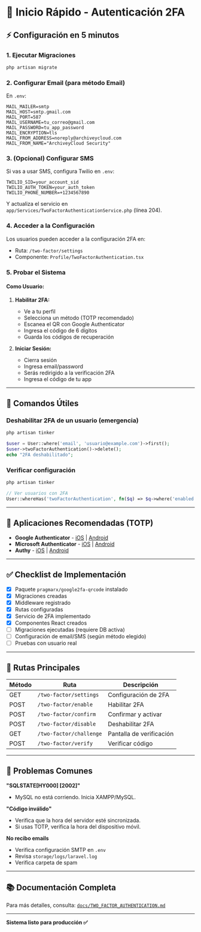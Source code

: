# 🚀 Inicio Rápido - Autenticación 2FA

## ⚡ Configuración en 5 minutos

### 1. Ejecutar Migraciones

```bash
php artisan migrate
```

### 2. Configurar Email (para método Email)

En `.env`:

```env
MAIL_MAILER=smtp
MAIL_HOST=smtp.gmail.com
MAIL_PORT=587
MAIL_USERNAME=tu_correo@gmail.com
MAIL_PASSWORD=tu_app_password
MAIL_ENCRYPTION=tls
MAIL_FROM_ADDRESS=noreply@archiveycloud.com
MAIL_FROM_NAME="ArchiveyCloud Security"
```

### 3. (Opcional) Configurar SMS

Si vas a usar SMS, configura Twilio en `.env`:

```env
TWILIO_SID=your_account_sid
TWILIO_AUTH_TOKEN=your_auth_token
TWILIO_PHONE_NUMBER=+1234567890
```

Y actualiza el servicio en `app/Services/TwoFactorAuthenticationService.php` (línea 204).

### 4. Acceder a la Configuración

Los usuarios pueden acceder a la configuración 2FA en:
- Ruta: `/two-factor/settings`
- Componente: `Profile/TwoFactorAuthentication.tsx`

### 5. Probar el Sistema

#### Como Usuario:

1. **Habilitar 2FA:**
   - Ve a tu perfil
   - Selecciona un método (TOTP recomendado)
   - Escanea el QR con Google Authenticator
   - Ingresa el código de 6 dígitos
   - Guarda los códigos de recuperación

2. **Iniciar Sesión:**
   - Cierra sesión
   - Ingresa email/password
   - Serás redirigido a la verificación 2FA
   - Ingresa el código de tu app

---

## 🔧 Comandos Útiles

### Deshabilitar 2FA de un usuario (emergencia)

```bash
php artisan tinker
```

```php
$user = User::where('email', 'usuario@example.com')->first();
$user->twoFactorAuthentication()->delete();
echo "2FA deshabilitado";
```

### Verificar configuración

```bash
php artisan tinker
```

```php
// Ver usuarios con 2FA
User::whereHas('twoFactorAuthentication', fn($q) => $q->where('enabled', true))->get(['id', 'name', 'email']);
```

---

## 📱 Aplicaciones Recomendadas (TOTP)

- **Google Authenticator** - [iOS](https://apps.apple.com/app/google-authenticator/id388497605) | [Android](https://play.google.com/store/apps/details?id=com.google.android.apps.authenticator2)
- **Microsoft Authenticator** - [iOS](https://apps.apple.com/app/microsoft-authenticator/id983156458) | [Android](https://play.google.com/store/apps/details?id=com.azure.authenticator)
- **Authy** - [iOS](https://apps.apple.com/app/authy/id494168017) | [Android](https://play.google.com/store/apps/details?id=com.authy.authy)

---

## ✅ Checklist de Implementación

- [x] Paquete `pragmarx/google2fa-qrcode` instalado
- [x] Migraciones creadas
- [x] Middleware registrado
- [x] Rutas configuradas
- [x] Servicio de 2FA implementado
- [x] Componentes React creados
- [ ] Migraciones ejecutadas (requiere DB activa)
- [ ] Configuración de email/SMS (según método elegido)
- [ ] Pruebas con usuario real

---

## 🎯 Rutas Principales

| Método | Ruta | Descripción |
|--------|------|-------------|
| GET | `/two-factor/settings` | Configuración de 2FA |
| POST | `/two-factor/enable` | Habilitar 2FA |
| POST | `/two-factor/confirm` | Confirmar y activar |
| POST | `/two-factor/disable` | Deshabilitar 2FA |
| GET | `/two-factor/challenge` | Pantalla de verificación |
| POST | `/two-factor/verify` | Verificar código |

---

## 🐛 Problemas Comunes

**"SQLSTATE[HY000] [2002]"**
- MySQL no está corriendo. Inicia XAMPP/MySQL.

**"Código inválido"**
- Verifica que la hora del servidor esté sincronizada.
- Si usas TOTP, verifica la hora del dispositivo móvil.

**No recibo emails**
- Verifica configuración SMTP en `.env`
- Revisa `storage/logs/laravel.log`
- Verifica carpeta de spam

---

## 📚 Documentación Completa

Para más detalles, consulta: [`docs/TWO_FACTOR_AUTHENTICATION.md`](./TWO_FACTOR_AUTHENTICATION.md)

---

**Sistema listo para producción ✅**
